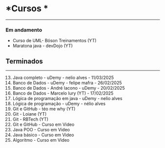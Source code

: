 # *Cursos *

---
### Em andamento

- Curso de UML- Bóson Treinamentos (YT)
- Maratona java - devDojo (YT)

## Terminados

---

13. Java completo - uDemy - nelio alves - 11/03/2025
12. Banco de Dados - uDemy - felipe mafra - 26/02/2025
11. Banco de Dados - André Iacono - uDemy - 20/02/2025
10. Banco de Dados - Marcelo Iury (YT) - 17/02/2025
9. Lógica de programação em java - uDemy - nelio alves
8. Lógica de programação - uDemy - nélio alves
7. Git e GitHub - téo me why (YT)
6. Git - Loiane (YT)
5. Git - RBTech (YT)
4. Git e GitHub - Curso em Video
3. Java POO - Curso em Video
2. Java básico - Curso em Video
1. Algoritmo - Curso em Video
